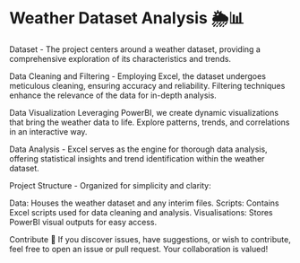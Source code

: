 # Weather Dataset Analysis 🌦️📊
Dataset -
The project centers around a weather dataset, providing a comprehensive exploration of its characteristics and trends.

Data Cleaning and Filtering -
Employing Excel, the dataset undergoes meticulous cleaning, ensuring accuracy and reliability. Filtering techniques enhance the relevance of the data for in-depth analysis.

Data Visualization
Leveraging PowerBI, we create dynamic visualizations that bring the weather data to life. Explore patterns, trends, and correlations in an interactive way.

Data Analysis -
Excel serves as the engine for thorough data analysis, offering statistical insights and trend identification within the weather dataset.

Project Structure -
Organized for simplicity and clarity:

Data: Houses the weather dataset and any interim files.
Scripts: Contains Excel scripts used for data cleaning and analysis.
Visualisations: Stores PowerBI visual outputs for easy access.

Contribute 🚀
If you discover issues, have suggestions, or wish to contribute, feel free to open an issue or pull request. Your collaboration is valued!

